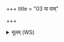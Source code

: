 +++
title = "03 या वाम्"

+++
<details><summary>मूलम् (WS)</summary>

या वां रुद्रः शिवा तनू या वां सन्ति रोगणाः ।  
या वामायुष्मतीस्तनूस्ताभिर्नो मृडतं युवम् ॥ ॥ ३ ॥
</details>